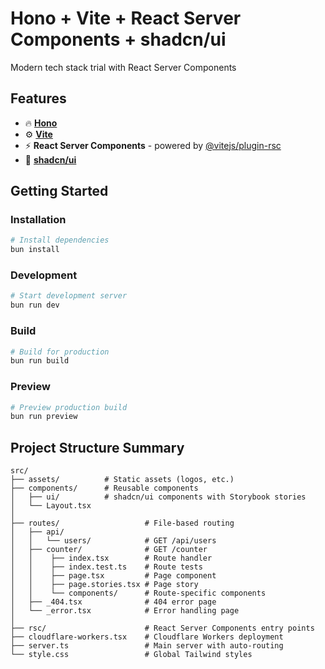 # Hono + Vite + React Server Components + shadcn/ui

Modern tech stack trial with React Server Components

## Features

- 🔥 **[Hono](https://hono.dev)**
- ⚙️  **[Vite](https://vite.dev/)**
- ⚡ **React Server Components** - powered by [@vitejs/plugin-rsc](https://www.npmjs.com/package/@vitejs/plugin-rsc)
- 🎨 **[shadcn/ui](https://ui.shadcn.com/)**

## Getting Started

### Installation

```bash
# Install dependencies
bun install
```

### Development

```bash
# Start development server
bun run dev
```

### Build

```bash
# Build for production
bun run build
```

### Preview

```bash
# Preview production build
bun run preview
```

## Project Structure Summary

```
src/
├── assets/          # Static assets (logos, etc.)
├── components/      # Reusable components
│   ├── ui/          # shadcn/ui components with Storybook stories
│   └── Layout.tsx 
│
├── routes/                   # File-based routing
│   ├── api/
│   │   └── users/            # GET /api/users
│   ├── counter/              # GET /counter
│   │    ├── index.tsx        # Route handler
│   │    ├── index.test.ts    # Route tests
│   │    ├── page.tsx         # Page component
│   │    ├── page.stories.tsx # Page story
│   │    └── components/      # Route-specific components
│   ├── _404.tsx              # 404 error page
│   └── _error.tsx            # Error handling page
│
├── rsc/                      # React Server Components entry points
├── cloudflare-workers.tsx    # Cloudflare Workers deployment
├── server.ts                 # Main server with auto-routing
└── style.css                 # Global Tailwind styles
```

